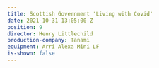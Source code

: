 ```yaml
---
title: Scottish Government 'Living with Covid'
date: 2021-10-31 13:05:00 Z
position: 9
director: Henry Littlechild
production-company: Tanami
equipment: Arri Alexa Mini LF
is-shown: false
---
```


